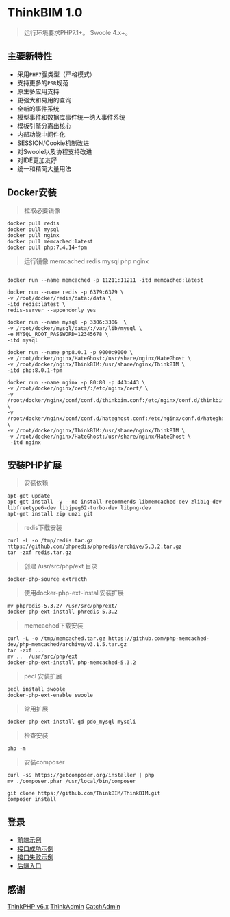 ThinkBIM 1.0
===============

> 运行环境要求PHP7.1+。
> Swoole 4.x+。


## 主要新特性

* 采用`PHP7`强类型（严格模式）
* 支持更多的`PSR`规范
* 原生多应用支持
* 更强大和易用的查询
* 全新的事件系统
* 模型事件和数据库事件统一纳入事件系统
* 模板引擎分离出核心
* 内部功能中间件化
* SESSION/Cookie机制改进
* 对Swoole以及协程支持改进
* 对IDE更加友好
* 统一和精简大量用法

## Docker安装

> 拉取必要镜像
~~~
docker pull redis
docker pull mysql
docker pull nginx
docker pull memcached:latest
docker pull php:7.4.14-fpm
~~~

>运行镜像 memcached redis mysql php nginx

~~~

docker run --name memcached -p 11211:11211 -itd memcached:latest

docker run --name redis -p 6379:6379 \
-v /root/docker/redis/data:/data \
-itd redis:latest \
redis-server --appendonly yes 

docker run --name mysql -p 3306:3306  \
-v /root/docker/mysql/data/:/var/lib/mysql \
-e MYSQL_ROOT_PASSWORD=12345678 \ 
-itd mysql

docker run --name php8.0.1 -p 9000:9000 \
-v /root/docker/nginx/HateGhost:/usr/share/nginx/HateGhost \
-v /root/docker/nginx/ThinkBIM:/usr/share/nginx/ThinkBIM \
-itd php:8.0.1-fpm

docker run --name nginx -p 80:80 -p 443:443 \
-v /root/docker/nginx/cert/:/etc/nginx/cert/ \
-v /root/docker/nginx/conf/conf.d/thinkbim.conf:/etc/nginx/conf.d/thinkbim.conf \
-v /root/docker/nginx/conf/conf.d/hateghost.conf:/etc/nginx/conf.d/hateghost.conf \
-v /root/docker/nginx/ThinkBIM:/usr/share/nginx/ThinkBIM \
-v /root/docker/nginx/HateGhost:/usr/share/nginx/HateGhost \
 -itd nginx
~~~

## 安装PHP扩展

> 安装依赖

~~~
apt-get update
apt-get install -y --no-install-recommends libmemcached-dev zlib1g-dev libfreetype6-dev libjpeg62-turbo-dev libpng-dev
apt-get install zip unzi git
~~~

> redis下载安装

~~~
curl -L -o /tmp/redis.tar.gz https://github.com/phpredis/phpredis/archive/5.3.2.tar.gz
tar -zxf redis.tar.gz
~~~

> 创建   /usr/src/php/ext 目录
~~~
docker-php-source extracth
~~~

> 使用docker-php-ext-install安装扩展
~~~
mv phpredis-5.3.2/ /usr/src/php/ext/
docker-php-ext-install phredis-5.3.2
~~~

> memcached下载安装

~~~
curl -L -o /tmp/memcached.tar.gz https://github.com/php-memcached-dev/php-memcached/archive/v3.1.5.tar.gz
tar -zxf ...
mv ..  /usr/src/php/ext
docker-php-ext-install php-memcached-5.3.2
~~~


> pecl 安装扩展

~~~
pecl install swoole
docker-php-ext-enable swoole
~~~

> 常用扩展

~~~
docker-php-ext-install gd pdo_mysql mysqli
~~~

> 检查安装

~~~
php -m
~~~


>安装composer

~~~
curl -sS https://getcomposer.org/installer | php
mv ./composer.phar /usr/local/bin/composer
~~~

~~~
git clone https://github.com/ThinkBIM/ThinkBIM.git
composer install
~~~

## 登录
* [前端示例](https://www.thinkbim.cn)
* [接口成功示例](https://www.thinkbim.cn/v1/info/success)
* [接口失败示例](https://www.thinkbim.cn/v1/info/error)
* [后端入口](https://www.thinkbim.cn/admin)


## 感谢

[ThinkPHP v6.x](https://www.kancloud.cn/manual/thinkphp6_0/content)
[ThinkAdmin](https://thinkadmin.top/README)
[CatchAdmin](https://www.catchadmin.com/docs/)

